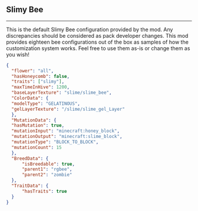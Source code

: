 ##  **Slimy Bee**  

***  

This is the default Slimy Bee configuration provided by the mod. Any discrepancies should be considered as pack developer changes. This mod provides eighteen bee configurations out of the box as samples of how the customization system works. Feel free to use them as-is or change them as you wish!  
  

```json  
{  
  "flower": "all",  
  "hasHoneycomb": false,  
  "traits": ["slimy"],  
  "maxTimeInHive": 1200,  
  "baseLayerTexture": "slime/slime_bee",  
  "ColorData": {  
  "modelType": "GELATINOUS",  
  "gelLayerTexture": "/slime/slime_gel_Layer"  
  },  
  "MutationData": {  
  "hasMutation": true,  
  "mutationInput": "minecraft:honey_block",  
  "mutationOutput": "minecraft:slime_block",  
  "mutationType": "BLOCK_TO_BLOCK",  
  "mutationCount": 15  
  },  
  "BreedData": {  
	  "isBreedable": true,  
	  "parent1": "rgbee",  
	  "parent2": "zombie"  
  },  
  "TraitData": {  
	  "hasTraits": true  
  }  
}
```
<!--stackedit_data:
eyJoaXN0b3J5IjpbLTExMzMxNjcxMzhdfQ==
-->